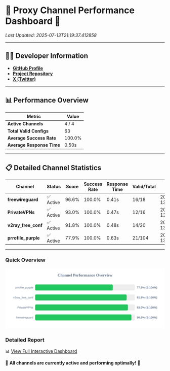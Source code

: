 # 🌟 Proxy Channel Performance Dashboard 🌟

_Last Updated: 2025-07-13T21:19:37.412858_

---

## 👩‍💻 Developer Information

- **[GitHub Profile](https://github.com/4n0nymou3)**  
- **[Project Repository](https://github.com/4n0nymou3/multi-proxy-config-fetcher)**  
- **[X (Twitter)](https://x.com/4n0nymou3)**  

---

## 📊 Performance Overview

| Metric                | Value       |
|-----------------------|-------------|
| **Active Channels**   | 4 / 4       |
| **Total Valid Configs** | 63          |
| **Average Success Rate** | 100.0%      |
| **Average Response Time** | 0.50s       |

---

## 📋 Detailed Channel Statistics

| Channel          | Status     | Score  | Success Rate | Response Time | Valid/Total | Last Success               |
|------------------|------------|--------|--------------|---------------|-------------|----------------------------|
| **freewireguard**  | ✅ Active  | 96.6%  | 100.0% | 0.41s         | 16/18       | 2025-07-13T21:19:37.410994 |
| **PrivateVPNs**  | ✅ Active  | 93.0%  | 100.0% | 0.47s         | 12/16       | 2025-07-13T21:19:36.968403 |
| **v2ray_free_conf**  | ✅ Active  | 91.8%  | 100.0% | 0.48s         | 14/20       | 2025-07-13T21:19:36.453743 |
| **prrofile_purple**  | ✅ Active  | 77.9%  | 100.0% | 0.63s         | 21/104       | 2025-07-13T21:19:35.911622 |

---

### Quick Overview
<div align="center">
  <a href="https://raw.githubusercontent.com/nullluser/NullRepo/refs/heads/main/assets/channel_stats_chart.svg">
    <img src="https://raw.githubusercontent.com/nullluser/NullRepo/refs/heads/main/assets/channel_stats_chart.svg" alt="Source Performance Statistics" width="800">
  </a>
</div>

### Detailed Report
📊 [View Full Interactive Dashboard](https://htmlpreview.github.io/?https://github.com/nullluser/NullRepo/blob/main/assets/performance_report.html)

🎉 **All channels are currently active and performing optimally!** 🎉

